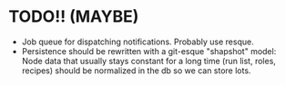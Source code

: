# TODO!! (MAYBE) #
* Job queue for dispatching notifications. Probably use resque.
* Persistence should be rewritten with a git-esque "shapshot" model:
  Node data that usually stays constant for a long time (run list, roles, recipes)
  should be normalized in the db so we can store lots.
